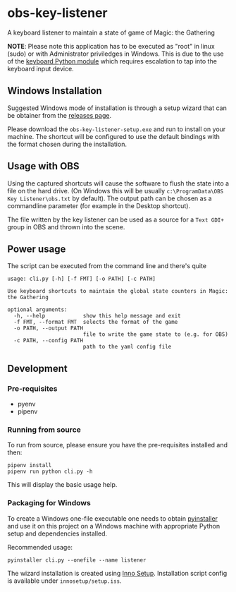 # obs-key-listener
A keyboard listener to maintain a state of game of Magic: the Gathering

**NOTE**: Please note this application has to be executed as "root" in linux (sudo) or with Administrator priviledges in Windows. This is due to the use of the [keyboard Python module](https://pypi.org/project/keyboard/) which requires escalation to tap into the keyboard input device.

## Windows Installation

Suggested Windows mode of installation is through a setup wizard that can be obtainer from the [releases page](https://github.com/mtg-to/obs-key-listener/releases).

Please download the `obs-key-listener-setup.exe` and run to install on your machine. The shortcut will be configured to use the default bindings with the format chosen during the installation.

## Usage with OBS

Using the captured shortcuts will cause the software to flush the state into a file on the hard drive. (On Windows this will be usually `c:\ProgramData\OBS Key Listener\obs.txt` by default). The output path can be chosen as a commandline parameter (for example in the Desktop shortcut).

The file written by the key listener can be used as a source for a `Text GDI+` group in OBS and thrown into the scene.

## Power usage

The script can be executed from the command line and there's quite

```
usage: cli.py [-h] [-f FMT] [-o PATH] [-c PATH]

Use keyboard shortcuts to maintain the global state counters in Magic: the Gathering

optional arguments:
  -h, --help            show this help message and exit
  -f FMT, --format FMT  selects the format of the game
  -o PATH, --output PATH
                        file to write the game state to (e.g. for OBS)
  -c PATH, --config PATH
                        path to the yaml config file
```

## Development

### Pre-requisites

* pyenv
* pipenv

### Running from source

To run from source, please ensure you have the pre-requisites installed and then:

```
pipenv install
pipenv run python cli.py -h
```

This will display the basic usage help.

### Packaging for Windows

To create a Windows one-file executable one needs to obtain [pyinstaller](https://pypi.org/project/PyInstaller/) and use it on this project on a Windows machine with appropriate Python setup and dependencies installed.

Recommended usage:
```
pyinstaller cli.py --onefile --name listener
```

The wizard installation is created using [Inno Setup](https://jrsoftware.org/isinfo.php). Installation script config is available under `innosetup/setup.iss`.

